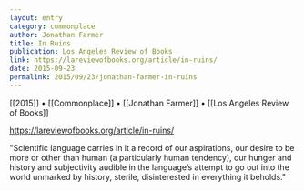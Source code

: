 ```yaml
---
layout: entry
category: commonplace
author: Jonathan Farmer
title: In Ruins
publication: Los Angeles Review of Books
link: https://lareviewofbooks.org/article/in-ruins/
date: 2015-09-23
permalink: 2015/09/23/jonathan-farmer-in-ruins
---
```


[[2015]] • [[Commonplace]] • [[Jonathan Farmer]] • [[Los Angeles Review of Books]]

https://lareviewofbooks.org/article/in-ruins/

"Scientific language carries in it a record of our aspirations, our desire to be more or other than human (a particularly human tendency), our hunger and history and subjectivity audible in the language’s attempt to go out into the world unmarked by history, sterile, disinterested in everything it beholds."
